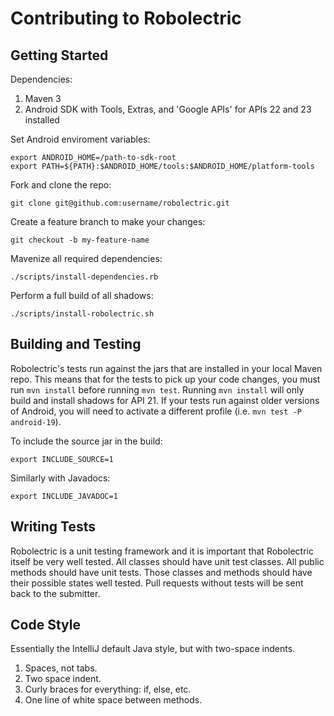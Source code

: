 # Contributing to Robolectric

## Getting Started

Dependencies:

1. Maven 3
2. Android SDK with Tools, Extras, and 'Google APIs' for APIs 22 and 23 installed

Set Android enviroment variables:

    export ANDROID_HOME=/path-to-sdk-root
    export PATH=${PATH}:$ANDROID_HOME/tools:$ANDROID_HOME/platform-tools

Fork and clone the repo:

    git clone git@github.com:username/robolectric.git

Create a feature branch to make your changes:

    git checkout -b my-feature-name

Mavenize all required dependencies:

    ./scripts/install-dependencies.rb

Perform a full build of all shadows:

    ./scripts/install-robolectric.sh

## Building and Testing

Robolectric's tests run against the jars that are installed in your local Maven repo. This means that for the tests to pick up your code changes, you must run `mvn install` before running `mvn test`. Running `mvn install` will only build and install shadows for API 21. If your tests run against older versions of Android, you will need to activate a different profile (i.e. `mvn test -P android-19`).

To include the source jar in the build:

    export INCLUDE_SOURCE=1

Similarly with Javadocs:

    export INCLUDE_JAVADOC=1

## Writing Tests

Robolectric is a unit testing framework and it is important that Robolectric itself be very well tested. All classes should have unit test classes. All public methods should have unit tests. Those classes and methods should have their possible states well tested. Pull requests without tests will be sent back to the submitter.

## Code Style

Essentially the IntelliJ default Java style, but with two-space indents.

1. Spaces, not tabs.
2. Two space indent.
3. Curly braces for everything: if, else, etc.
4. One line of white space between methods.
